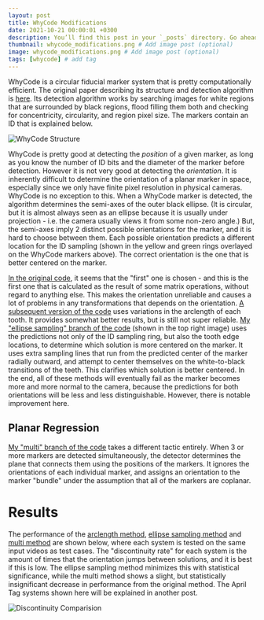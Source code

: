 ```yaml
---
layout: post
title: WhyCode Modifications
date: 2021-10-21 00:00:01 +0300
description: You’ll find this post in your `_posts` directory. Go ahead and edit it and re-build the site to see your changes. # Add post description (optional)
thumbnail: whycode_modifications.png # Add image post (optional)
image: whycode_modifications.png # Add image post (optional)
tags: [whycode] # add tag
---
```


WhyCode is a circular fiducial marker system that is pretty computationally efficient.
The original paper describing its structure and detection algorithm is [here](https://www.researchgate.net/publication/334331127_WhyCode_Efficient_and_Versatile_Fiducial_Localisation_System).
Its detection algorithm works by searching images for white regions that are surrounded by black regions, flood filling them both and checking for concentricity, circularity, and region pixel size.
The markers contain an ID that is explained below.

![WhyCode Structure]({{site.baseurl}}/assets/images/whycode_manchester_explanation.png)

WhyCode is pretty good at detecting the *position* of a given marker, as long as you know the number of ID bits and the diameter of the marker before detection.
However it is not very good at detecting the *orientation*.
It is inherently difficult to determine the orientation of a planar marker in space, especially since we only have finite pixel resolution in physical cameras.
WhyCode is no exception to this.
When a WhyCode marker is detected, the algorithm determines the semi-axes of the outer black ellipse.
(It is circular, but it is almost always seen as an ellipse because it is usually under projection - i.e. the camera usually views it from some non-zero angle.)
But, the semi-axes imply 2 distinct possible orientations for the marker,
and it is hard to choose between them.
Each possible orientation predicts a different location for the ID sampling (shown in the yellow and green rings overlayed on the WhyCode markers above).
The correct orientation is the one that is better centered on the marker.

[In the original code](https://github.com/LCAS/whycon), it seems that the "first" one is chosen - and this is the first one that is calculated as the result of some matrix operations, without regard to anything else.
This makes the orientation unreliable and causes a lot of problems in any transformations that depends on the orientation.
[A subsequent version of the code](https://github.com/jiriUlr/whycon-ros) uses variations in the arclength of each tooth.
It provides somewhat better results, but is still not super reliable.
[My "ellipse sampling" branch of the code](https://github.com/uzgit/whycon-ros/tree/ellipse_sampling) (shown in the top right image) uses the predictions not only of the ID sampling ring, but also the tooth edge locations, to determine which solution is more centered on the marker.
It uses extra sampling lines that run from the predicted center of the marker radially outward, and attempt to center themselves on the white-to-black transitions of the teeth.
This clarifies which solution is better centered.
In the end, all of these methods will eventually fail as the marker becomes more and more normal to the camera, because the predictions for both orientations will be less and less distinguishable.
However, there is notable improvement here.

## Planar Regression

[My "multi" branch of the code](https://github.com/uzgit/whycon-ros/tree/multi) takes a different tactic entirely.
When 3 or more markers are detected simultaneously, the detector determines the plane that connects them using the positions of the markers.
It ignores the orientations of each individual marker, and assigns an orientation to the marker "bundle" under the assumption that all of the markers are coplanar.

# Results

The performance of the
[arclength method](https://github.com/jiriUlr/whycon-ros),
[ellipse sampling method](https://github.com/uzgit/whycon-ros/tree/ellipse_sampling)
and [multi method](https://github.com/uzgit/whycon-ros/tree/multi)
are shown below,
where each system is tested on the same input videos as test cases.
The "discontinuity rate" for each system is the amount of times that the orientation jumps between solutions, and it is best if this is low.
The ellipse sampling method minimizes this with statistical significance, while the multi method shows a slight, but statistically insignificant decrease in performance from the original method.
The April Tag systems shown here will be explained in another post.

![Discontinuity Comparision]({{site.baseurl}}/assets/images/discontinuities.png)
